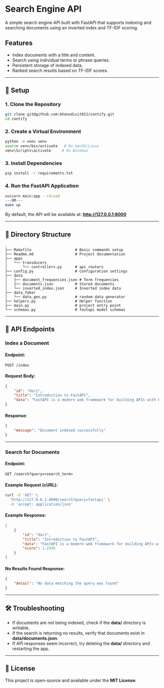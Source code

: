 # Search Engine API

A simple search engine API built with FastAPI that supports indexing and searching documents using an inverted index and TF-IDF scoring.

## Features
- Index documents with a title and content.
- Search using individual terms or phrase queries.
- Persistent storage of indexed data.
- Ranked search results based on TF-IDF scores.

---

## 📌 Setup
### **1. Clone the Repository**
```bash
git clone git@github.com:bhanudixit021/contify.git
cd contify
```

### **2. Create a Virtual Environment**
```bash
python -m venv venv
source venv/bin/activate   # On macOS/Linux
venv\Scripts\activate     # On Windows
```

### **3. Install Dependencies**
```bash
pip install -r requirements.txt
```

### **4. Run the FastAPI Application**
```bash
uvicorn main:app --reload
---OR---
make up
```
By default, the API will be available at: **http://127.0.0.1:8000**

---

## 📂 Directory Structure
```
.
├── Makefile                    # Basic commands setup
├── Readme.md                   # Project documentation 
├── apps                       
│   └── transducers             
│       └── controllers.py      # api routers
├── config.py                   # Configuration settings
├── data
│   ├── document_frequencies.json # Term frequencies
│   ├── documents.json          # Stored documents
│   └── inverted_index.json     # Inverted index data
├── data_faker
│   └── data_gen.py             # random data generator
├── helpers.py                  # Helper function
├── main.py                     # project entry point
└── schemas.py                  # fastapi model schemas 

```

---

## 📌 API Endpoints

### **Index a Document**
#### **Endpoint:**
```http
POST /index
```
#### **Request Body:**
```json
{
    "id": "doc1",
    "title": "Introduction to FastAPI",
    "data": "FastAPI is a modern web framework for building APIs with Python."
}
```
#### **Response:**
```json
{
    "message": "Document indexed successfully"
}
```

---

### **Search for Documents**
#### **Endpoint:**
```http
GET /search?query=<search_term>
```
#### **Example Request (cURL):**
```bash
curl -X 'GET' \
  'http://127.0.0.1:8000/search?query=fastapi' \
  -H 'accept: application/json'
```
#### **Example Response:**
```json
[
    {
        "id": "doc1",
        "title": "Introduction to FastAPI",
        "data": "FastAPI is a modern web framework for building APIs with Python.",
        "score": 1.2345
    }
]
```
#### **No Results Found Response:**
```json
{
    "detail": "No data matching the query was found"
}
```

---


## 🛠 Troubleshooting
- If documents are not being indexed, check if the **data/** directory is writable.
- If the search is returning no results, verify that documents exist in **data/documents.json**.
- If API responses seem incorrect, try deleting the **data/** directory and restarting the app.

---

## 📜 License
This project is open-source and available under the **MIT License**.

